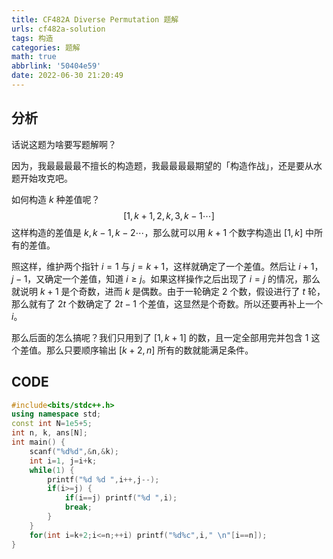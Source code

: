 ```yaml
---
title: CF482A Diverse Permutation 题解
urls: cf482a-solution
tags: 构造
categories: 题解
math: true
abbrlink: '50404e59'
date: 2022-06-30 21:20:49
---
```


## 分析

话说这题为啥要写题解啊？

因为，我最最最最不擅长的构造题，我最最最最期望的「构造作战」，还是要从水题开始攻克吧。

<!--more-->

如何构造 $k$ 种差值呢？
$$
[1,k+1,2,k,3,k-1 \cdots]
$$
这样构造的差值是 $k,k-1,k-2 \cdots$，那么就可以用 $k+1$ 个数字构造出 $[1,k]$ 中所有的差值。

照这样，维护两个指针 $i=1$ 与 $j=k+1$，这样就确定了一个差值。然后让 $i+1$，$j-1$，又确定一个差值，知道 $i \ge j$。如果这样操作之后出现了 $i=j$ 的情况，那么就说明 $k+1$ 是个奇数，进而 $k$ 是偶数。由于一轮确定 2 个数，假设进行了 $t$ 轮，那么就有了 $2t$ 个数确定了 $2t-1$ 个差值，这显然是个奇数。所以还要再补上一个 $i$。

那么后面的怎么搞呢？我们只用到了 $[1,k+1]$ 的数，且一定全部用完并包含 1 这个差值。那么只要顺序输出 $[k+2,n]$ 所有的数就能满足条件。

## CODE

```cpp
#include<bits/stdc++.h>
using namespace std;
const int N=1e5+5;
int n, k, ans[N];
int main() {
    scanf("%d%d",&n,&k);
    int i=1, j=i+k;
    while(1) {
        printf("%d %d ",i++,j--);
        if(i>=j) {
            if(i==j) printf("%d ",i);
            break;
        }
    }
    for(int i=k+2;i<=n;++i) printf("%d%c",i," \n"[i==n]);
}
```
